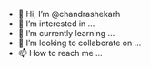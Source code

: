 - 👋 Hi, I’m @chandrashekarh
- 👀 I’m interested in ...
- 🌱 I’m currently learning ...
- 💞️ I’m looking to collaborate on ...
- 📫 How to reach me ...

<!---
chandrashekarh/chandrashekarh is a ✨ special ✨ repository because its `README.md` (this file) appears on your GitHub profile.
You can click the Preview link to take a look at your changes.
--->
